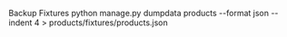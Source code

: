 Backup Fixtures
	 python manage.py dumpdata products --format json --indent 4 > products/fixtures/products.json